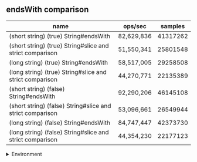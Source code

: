 ## endsWith comparison

|name|ops/sec|samples|
|-|-|-|
|(short string) (true) String#endsWith|82,629,836|41317262|
|(short string) (true) String#slice and strict comparison|51,550,341|25801548|
|(long string) (true) String#endsWith|58,517,005|29258508|
|(long string) (true) String#slice and strict comparison|44,270,771|22135389|
|(short string) (false) String#endsWith|92,290,206|46145108|
|(short string) (false) String#slice and strict comparison|53,096,661|26549944|
|(long string) (false) String#endsWith|84,747,447|42373730|
|(long string) (false) String#slice and strict comparison|44,354,230|22177123|


<details>
<summary>Environment</summary>

* __Machine:__ linux x64 | 4 vCPUs | 7.6GB Mem
* __Run:__ Fri Oct 17 2025 17:18:14 GMT+0000 (Coordinated Universal Time)
* __Node:__ `v25.0.0`
</details>

<!--
{"environment":{"platform":"linux","arch":"x64","cpus":4,"totalMemory":7.59783935546875},"benchmarks":[{"name":"(short string) (true) String#endsWith","samples":41317262,"opsSec":82629836.07887991},{"name":"(short string) (true) String#slice and strict comparison","samples":25801548,"opsSec":51550341.545576595},{"name":"(long string) (true) String#endsWith","samples":29258508,"opsSec":58517005.93507498},{"name":"(long string) (true) String#slice and strict comparison","samples":22135389,"opsSec":44270771.3593843},{"name":"(short string) (false) String#endsWith","samples":46145108,"opsSec":92290206.58639893},{"name":"(short string) (false) String#slice and strict comparison","samples":26549944,"opsSec":53096661.52826557},{"name":"(long string) (false) String#endsWith","samples":42373730,"opsSec":84747447.28788291},{"name":"(long string) (false) String#slice and strict comparison","samples":22177123,"opsSec":44354230.121185616}]}-->
